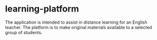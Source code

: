 # learning-platform

The application is intended to assist in distance learning for an English teacher. The platform is to make original materials available to a selected group of students. 
